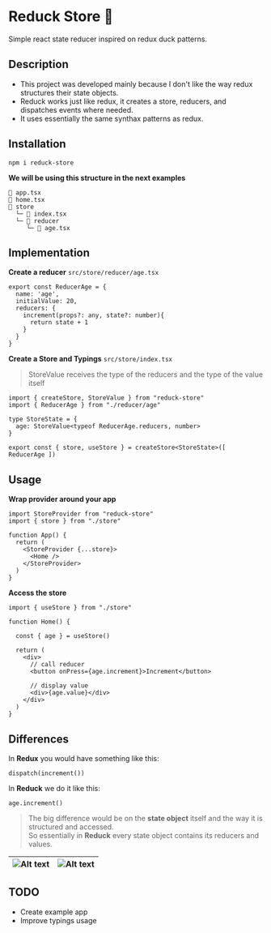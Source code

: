 # Reduck Store 🦆
Simple react state reducer inspired on redux duck patterns.

## Description

* This project was developed mainly because I don't like the way redux structures their state objects.
* Reduck works just like redux, it creates a store, reducers, and dispatches events where needed.
* It uses essentially the same synthax patterns as redux.


## Installation 
```
npm i reduck-store
```
**We will be using this structure in the next examples** <br>

```
📜 app.tsx
📜 home.tsx
📂 store
  └─ 📜 index.tsx
  └─ 📂 reducer
     └─ 📜 age.tsx
```

## Implementation


**Create a reducer** `src/store/reducer/age.tsx`
```
export const ReducerAge = {
  name: 'age',
  initialValue: 20,
  reducers: {
    increment(props?: any, state?: number){
      return state + 1
    }
  }
}
```

**Create a Store and Typings** `src/store/index.tsx`
> StoreValue receives the type of the reducers and the type of the value itself
```
import { createStore, StoreValue } from "reduck-store"
import { ReducerAge } from "./reducer/age"

type StoreState = {
  age: StoreValue<typeof ReducerAge.reducers, number>
}

export const { store, useStore } = createStore<StoreState>([ ReducerAge ])
```


## Usage 

**Wrap provider around your app**
```
import StoreProvider from "reduck-store"
import { store } from "./store"

function App() {
  return (
    <StoreProvider {...store}>
      <Home />
    </StoreProvider>
  )
}
```

**Access the store**
```
import { useStore } from "./store"

function Home() {

  const { age } = useStore()

  return (
    <div>
      // call reducer
      <button onPress={age.increment}>Increment</button>
      
      // display value
      <div>{age.value}</div>
    </div>
  )
}
```

## Differences

In **Redux** you would have something like this:
```
dispatch(increment())
```
In **Reduck** we do it like this:
```
age.increment()
```

> The big difference would be on the **state object** itself and the way it is structured and accessed.<br>
> So essentially in **Reduck** every state object contains its reducers and values.

| <img src="https://i.ibb.co/4g77nkf/Screenshot-2022-06-20-at-23-13-37.png" alt="Alt text" style="float: left" title="Optional title"> | <img src="https://i.ibb.co/rs11TFr/Screenshot-2022-06-20-at-23-39-59.png" alt="Alt text" style="float: left" title="Optional title"> |
|--|--|



<!-- <img src="https://i.ibb.co/4g77nkf/Screenshot-2022-06-20-at-23-13-37.png" alt="Alt text" style="float: left" title="Optional title">
<img src="https://i.ibb.co/rs11TFr/Screenshot-2022-06-20-at-23-39-59.png" alt="Alt text" style="float: left" title="Optional title"> -->


## TODO
* Create example app
* Improve typings usage


